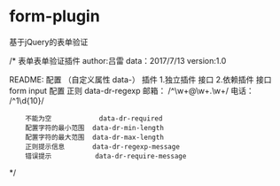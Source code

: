 # form-plugin
基于jQuery的表单验证

/*
表单表单验证插件
author:吕雷
data：2017/7/13
version:1.0

README:
配置  （自定义属性 data-） 插件
1.独立插件   接口
2.依赖插件   接口
form
input   配置
	    	正则        data-dr-regexp
				邮箱：     /^\w+@\w+\.\w+/
				电话：     /^1\d{10}/

		不能为空	  		data-dr-required
		配置字符的最小范围  data-dr-min-length
		配置字符的最大范围  data-dr-max-length
		正则提示信息       data-dr-regexp-message
		错误提示           data-dr-require-message
*/
